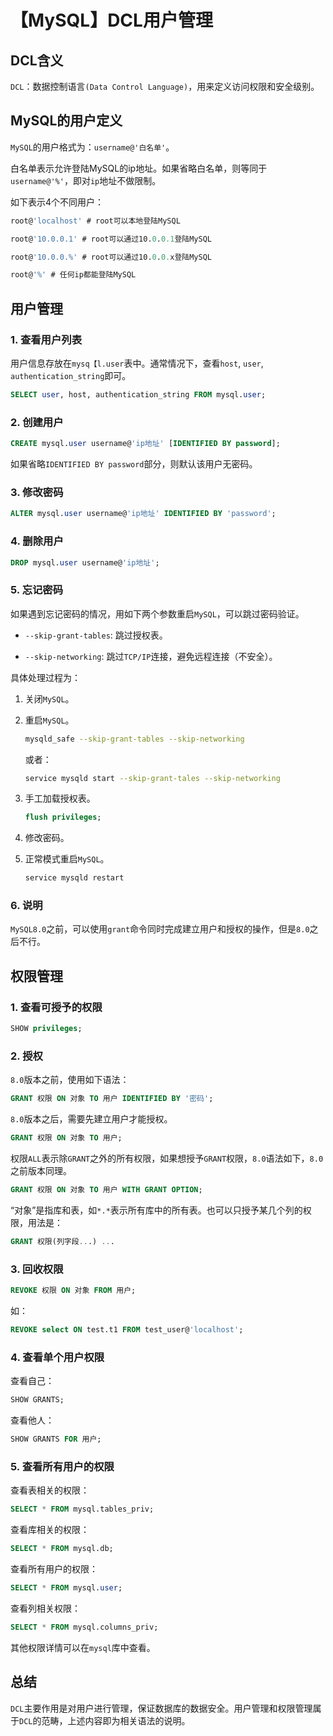 # 【MySQL】DCL用户管理


## DCL含义

`DCL`：数据控制语言`(Data Control Language)`，用来定义访问权限和安全级别。


## MySQL的用户定义

`MySQL`的用户格式为：`username@'白名单'`。

白名单表示允许登陆MySQL的ip地址。如果省略白名单，则等同于`username@'%'`，即对`ip`地址不做限制。

如下表示4个不同用户：

```sql
root@'localhost' # root可以本地登陆MySQL

root@'10.0.0.1' # root可以通过10.0.0.1登陆MySQL

root@'10.0.0.%' # root可以通过10.0.0.x登陆MySQL

root@'%' # 任何ip都能登陆MySQL
```


## 用户管理

### 1. 查看用户列表

用户信息存放在`mysq【l.user`表中。通常情况下，查看`host`, `user`, `authentication_string`即可。

```sql
SELECT user, host, authentication_string FROM mysql.user;
```


### 2. 创建用户

```sql
CREATE mysql.user username@'ip地址' [IDENTIFIED BY password];
```

如果省略`IDENTIFIED BY password`部分，则默认该用户无密码。

### 3. 修改密码

```sql
ALTER mysql.user username@'ip地址' IDENTIFIED BY 'password';
```

### 4. 删除用户

```sql
DROP mysql.user username@'ip地址';
```

### 5. 忘记密码

如果遇到忘记密码的情况，用如下两个参数重启`MySQL`，可以跳过密码验证。

- `--skip-grant-tables`: 跳过授权表。

- `--skip-networking`: 跳过`TCP/IP`连接，避免远程连接（不安全）。

具体处理过程为：

1. 关闭`MySQL`。

2. 重启`MySQL`。

   ```bash
   mysqld_safe --skip-grant-tables --skip-networking
   ```

   或者：

   ```bash
   service mysqld start --skip-grant-tales --skip-networking
   ```

3. 手工加载授权表。

   ```sql
   flush privileges;
   ```

4. 修改密码。

5. 正常模式重启`MySQL`。

   ```sql
   service mysqld restart
   ```   

### 6. 说明

`MySQL8.0`之前，可以使用`grant`命令同时完成建立用户和授权的操作，但是`8.0`之后不行。


## 权限管理

### 1. 查看可授予的权限

```sql
SHOW privileges;
```

### 2. 授权

`8.0`版本之前，使用如下语法：

```sql
GRANT 权限 ON 对象 TO 用户 IDENTIFIED BY '密码';
```

`8.0`版本之后，需要先建立用户才能授权。

```sql
GRANT 权限 ON 对象 TO 用户;
```

权限`ALL`表示除`GRANT`之外的所有权限，如果想授予`GRANT`权限，`8.0`语法如下，`8.0`之前版本同理。

```sql
GRANT 权限 ON 对象 TO 用户 WITH GRANT OPTION;
```

“对象”是指库和表，如`*.*`表示所有库中的所有表。也可以只授予某几个列的权限，用法是：

```sql
GRANT 权限(列字段...) ...
```

### 3. 回收权限

```sql
REVOKE 权限 ON 对象 FROM 用户;
```

如：

```sql
REVOKE select ON test.t1 FROM test_user@'localhost';
```

### 4. 查看单个用户权限

查看自己：

```sql
SHOW GRANTS;
```

查看他人：

```sql
SHOW GRANTS FOR 用户;
```

### 5. 查看所有用户的权限

查看表相关的权限：

```sql
SELECT * FROM mysql.tables_priv;
```

查看库相关的权限：

```sql
SELECT * FROM mysql.db;
```

查看所有用户的权限：

```sql
SELECT * FROM mysql.user;
```

查看列相关权限：

```sql
SELECT * FROM mysql.columns_priv;
```

其他权限详情可以在`mysql`库中查看。


## 总结

`DCL`主要作用是对用户进行管理，保证数据库的数据安全。用户管理和权限管理属于`DCL`的范畴，上述内容即为相关语法的说明。

